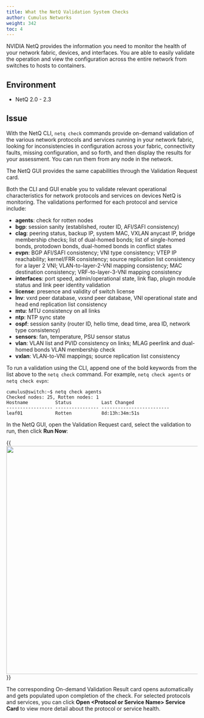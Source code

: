 ```yaml
---
title: What the NetQ Validation System Checks
author: Cumulus Networks
weight: 342
toc: 4
---
```


NVIDIA NetQ provides the information you need to monitor the health of your network fabric, devices, and interfaces. You are able to easily validate the operation and view the configuration across the entire network from switches to hosts to containers.

## Environment

- NetQ 2.0 - 2.3

## Issue

With the NetQ CLI, `netq check` commands provide on-demand validation of the various network protocols and services running in your network fabric, looking for inconsistencies in configuration across your fabric, connectivity faults, missing configuration, and so forth, and then display the results for your assessment. You can run them from any node in the network.

The NetQ GUI provides the same capabilities through the Validation Request card.

Both the CLI and GUI enable you to validate relevant operational characteristics for network protocols and services on devices NetQ is monitoring. The validations performed for each protocol and service include:

- **agents**: check for rotten nodes
- **bgp**: session sanity (established, router ID, AFI/SAFI consistency)
- **clag**: peering status, backup IP, system MAC, VXLAN anycast IP, bridge membership checks; list of dual-homed bonds; list of single-homed bonds, protodown bonds, dual-homed bonds in conflict states
- **evpn**: BGP AFI/SAFI consistency; VNI type consistency; VTEP IP reachability; kernel/FRR consistency; source replication list consistency for a layer 2 VNI; VLAN-to-layer-2-VNI mapping consistency; MAC destination consistency; VRF-to-layer-3-VNI mapping consistency
- **interfaces**: port speed, admin/operational state, link flap, plugin module status and link peer identity validation
- **license**: presence and validity of switch license
- **lnv**: vxrd peer database, vxsnd peer database, VNI operational state and head end replication list consistency
- **mtu**: MTU consistency on all links
- **ntp**: NTP sync state
- **ospf**: session sanity (router ID, hello time, dead time, area ID, network type consistency)
- **sensors**: fan, temperature, PSU sensor status
- **vlan**: VLAN list and PVID consistency on links; MLAG peerlink and dual-homed bonds VLAN membership check
- **vxlan**: VLAN-to-VNI mappings; source replication list consistency

To run a validation using the CLI, append one of the bold keywords from the list above to the `netq check` command. For example, `netq check agents` or `netq check evpn`:

```
cumulus@switch:~$ netq check agents
Checked nodes: 25, Rotten nodes: 1
Hostname          Status           Last Changed
----------------- ---------------- -------------------------
leaf01            Rotten           8d:13h:34m:51s
```

In the NetQ GUI, open the Validation Request card, select the validation to run, then click **Run Now**:

{{<img src="/images/knowledge-base/netq_validation_request_card.png" width="600">}}

The corresponding On-demand Validation Result card opens automatically and gets populated upon completion of the check. For selected protocols and services, you can click **Open \<Protocol or Service Name\> Service Card** to view more detail about the protocol or service health.
